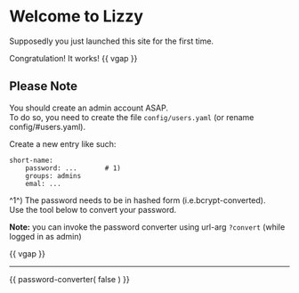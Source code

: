 # Welcome to Lizzy

Supposedly you just launched this site for the first time.

Congratulation! It works!
{{ vgap }}

## Please Note

You should create an admin account ASAP.  
To do so, you need to create the file ``config/users.yaml`` (or rename config/#users.yaml).

Create a new entry like such:

    short-name:
        password: ...       # 1)
        groups: admins
        emal: ...

^1^) The password needs to be in hashed form (i.e.bcrypt-converted).  
Use the tool below to convert your password.

**Note:** you can invoke the password converter using url-arg ``?convert`` (while logged in as admin)

{{ vgap }}

--------


{{ password-converter( false ) }}